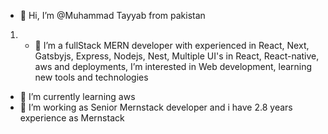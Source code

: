 - 👋 Hi, I’m @Muhammad Tayyab from pakistan
1. - 👀 I’m a fullStack MERN developer with experienced in React, Next, Gatsbyjs, Express, Nodejs, Nest, Multiple UI's in React, React-native, aws and deployments, I’m interested in Web development, learning new tools and technologies 
- 🌱 I’m currently learning aws
- 💞️ I’m working as Senior Mernstack developer and i have 2.8 years experience as Mernstack

<!---
Muhammad-Tayyab2/Muhammad-Tayyab2 is a ✨ special ✨ repository because its `README.md` (this file) appears on your GitHub profile.
You can click the Preview link to take a look at your changes.
--->

